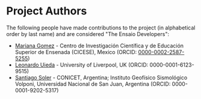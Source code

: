 # Project Authors

The following people have made contributions to the project (in alphabetical
order by last name) and are considered "The Ensaio Developers":
* [Mariana Gomez](https://github.com/MGomezN) - Centro de Investigación Científica y de Educación Superior de Ensenada (CICESE), Mexico (ORCID: [0000-0002-2587-5255](https://orcid.org/0000-0002-2587-5255))
* [Leonardo Uieda](https://github.com/leouieda) - University of Liverpool, UK (ORCID: 0000-0001-6123-9515)
* [Santiago Soler](https://github.com/santisoler) - CONICET, Argentina; Instituto Geofísico Sismológico Volponi, Universidad Nacional de San Juan, Argentina (ORCID: 0000-0001-9202-5317)

